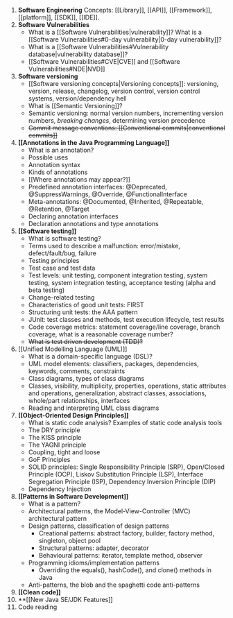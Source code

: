 1. **Software Engineering**
	Concepts: [[Library]], [[API]], [[Framework]], [[platform]], [[SDK]], [[IDE]].
2. **Software Vulnerabilities**
	- What is a [[Software Vulnerabilities|vulnerability]]? What is a [[Software Vulnerabilities#0-day vulnerability|0-day vulnerability]]?
	- What is a [[Software Vulnerabilities#Vulnerability database|vulnerability database]]?
	- [[Software Vulnerabilities#CVE|CVE]] and [[Software Vulnerabilities#NDE|NVD]]
3. **Software versioning**
	- [[Software versioning concepts|Versioning concepts]]: versioning, version, release, changelog, version control, version control systems, version/dependency hell
	- What is [[Semantic Versioning]]?
	- Semantic versioning: normal version numbers, incrementing version numbers, *breaking changes*, determining version precedence
	- ~~Commit message conventions: [[Conventional commits|conventional commits]]~~
4. **[[Annotations in the Java Programming Language]]**
	- What is an annotation?
	- Possible uses
	- Annotation syntax
	- Kinds of annotations
	- [[Where annotations may appear?]]
	- Predefined annotation interfaces: @Deprecated, @SuppressWarnings, @Override, @FunctionalInterface 
	- Meta-annotations: @Documented, @Inherited, @Repeatable, @Retention, @Target
	- Declaring annotation interfaces 
	- Declaration annotations and type annotations
5. **[[Software testing]]**
	- What is software testing? 
	- Terms used to describe a malfunction: error/mistake, defect/fault/bug, failure 
	- Testing principles 
	- Test case and test data 
	- Test levels: unit testing, component integration testing, system testing, system integration testing, acceptance testing (alpha and beta testing) 
	- Change-related testing 
	- Characteristics of good unit tests: FIRST 
	- Structuring unit tests: the AAA pattern 
	- JUnit: test classes and methods, test execution lifecycle, test results
	- Code coverage metrics: statement coverage/line coverage, branch coverage, what is a reasonable coverage number? 
	- ~~What is test driven development (TDD)?~~
6. [[Unified Modelling Language (UML)]]
	- What is a domain-specific language (DSL)?
	- UML model elements: classifiers, packages, dependencies, keywords, comments, constraints
	- Class diagrams, types of class diagrams 
	- Classes, visibility, multiplicity, properties, operations, static attributes and operations, generalization, abstract classes, associations, whole/part relationships, interfaces
	- Reading and interpreting UML class diagrams
7.  **[[Object-Oriented Design Principles]]**
	- What is static code analysis? Examples of static code analysis tools 
	- The DRY principle
	- The KISS principle
	- The YAGNI principle
	- Coupling, tight and loose
	- GoF Principles
	- SOLID principles: Single Responsibility Principle (SRP), Open/Closed Principle (OCP), Liskov Substitution Principle (LSP), Interface Segregation Principle (ISP), Dependency Inversion Principle (DIP)
	- Dependency Injection
8. **[[Patterns in Software Development]]**
	- What is a pattern?
	- Architectural patterns, the Model-View-Controller (MVC) architectural pattern 
	- Design patterns, classification of design patterns
		- Creational patterns: abstract factory, builder, factory method, singleton, object pool
		- Structural patterns: adapter, decorator
		- Behavioural patterns: iterator, template method, observer
	- Programming idioms/implementation patterns 
		- Overriding the equals(), hashCode(), and clone() methods in Java
	- Anti-patterns, the blob and the spaghetti code anti-patterns
9. **[[Clean code]]**
10. **[[New Java SE/JDK Features]]
11. Code reading